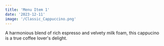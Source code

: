 ```yaml
---
title: 'Menu Item 1'
date: '2023-12-11'
image: '/Classic_Cappuccino.png'
---
```


A harmonious blend of rich espresso and velvety milk foam,  this cappucino  is a true coffee lover's delight.